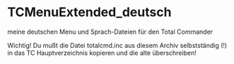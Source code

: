 # TCMenuExtended_deutsch
meine deutschen Menu und Sprach-Dateien für den Total Commander

Wichtig!
Du mußt die Datei totalcmd.inc aus diesem Archiv selbstständig (!) in das TC Hauptverzeichnis kopieren und die alte überschreiben! 
